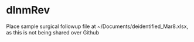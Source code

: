 # dlnmRev

Place sample surgical followup file at ~/Documents/deidentified_Mar8.xlsx, as this is not being shared over Github
